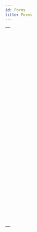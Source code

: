 ```yaml
---
id: Forms
title: Forms
---
```

||
|---|
|[<!-- INCLUDE #_command_.Current form name.Syntax -->](../../commands-legacy/current-form-name.md)<br/>|
|[<!-- INCLUDE #_command_.Form.Syntax -->](../../commands-legacy/form.md)<br/>|
|[<!-- INCLUDE #_command_.FORM Convert to dynamic.Syntax -->](../../commands-legacy/form-convert-to-dynamic.md)<br/>|
|[<!-- INCLUDE #_command_.FORM FIRST PAGE.Syntax -->](../../commands-legacy/form-first-page.md)<br/>|
|[<!-- INCLUDE #_command_.FORM Get color scheme.Syntax -->](../../commands-legacy/form-get-color-scheme.md)<br/>|
|[<!-- INCLUDE #_command_.FORM Get current page.Syntax -->](../../commands-legacy/form-get-current-page.md)<br/>|
|[<!-- INCLUDE #_command_.FORM GET ENTRY ORDER.Syntax -->](../../commands-legacy/form-get-entry-order.md)<br/>|
|[<!-- INCLUDE #_command_.FORM GET HORIZONTAL RESIZING.Syntax -->](../../commands-legacy/form-get-horizontal-resizing.md)<br/>|
|[<!-- INCLUDE #_command_.FORM GET OBJECTS.Syntax -->](../../commands-legacy/form-get-objects.md)<br/>|
|[<!-- INCLUDE #_command_.FORM GET PROPERTIES.Syntax -->](../../commands-legacy/form-get-properties.md)<br/>|
|[<!-- INCLUDE #_command_.FORM GET VERTICAL RESIZING.Syntax -->](../../commands-legacy/form-get-vertical-resizing.md)<br/>|
|[<!-- INCLUDE #_command_.FORM GOTO PAGE.Syntax -->](../../commands-legacy/form-goto-page.md)<br/>|
|[<!-- INCLUDE #_command_.FORM LAST PAGE.Syntax -->](../../commands-legacy/form-last-page.md)<br/>|
|[<!-- INCLUDE #_command_.FORM LOAD.Syntax -->](../../commands-legacy/form-load.md)<br/>|
|[<!-- INCLUDE #_command_.FORM NEXT PAGE.Syntax -->](../../commands-legacy/form-next-page.md)<br/>|
|[<!-- INCLUDE #_command_.FORM PREVIOUS PAGE.Syntax -->](../../commands-legacy/form-previous-page.md)<br/>|
|[<!-- INCLUDE #_command_.FORM SCREENSHOT.Syntax -->](../../commands-legacy/form-screenshot.md)<br/>|
|[<!-- INCLUDE #_command_.FORM SET ENTRY ORDER.Syntax -->](../../commands-legacy/form-set-entry-order.md)<br/>|
|[<!-- INCLUDE #_command_.FORM SET HORIZONTAL RESIZING.Syntax -->](../../commands-legacy/form-set-horizontal-resizing.md)<br/>|
|[<!-- INCLUDE #_command_.FORM SET INPUT.Syntax -->](../../commands-legacy/form-set-input.md)<br/>|
|[<!-- INCLUDE #_command_.FORM SET OUTPUT.Syntax -->](../../commands-legacy/form-set-output.md)<br/>|
|[<!-- INCLUDE #_command_.FORM SET SIZE.Syntax -->](../../commands-legacy/form-set-size.md)<br/>|
|[<!-- INCLUDE #_command_.FORM SET VERTICAL RESIZING.Syntax -->](../../commands-legacy/form-set-vertical-resizing.md)<br/>|
|[<!-- INCLUDE #_command_.FORM UNLOAD.Syntax -->](../../commands-legacy/form-unload.md)<br/>|
